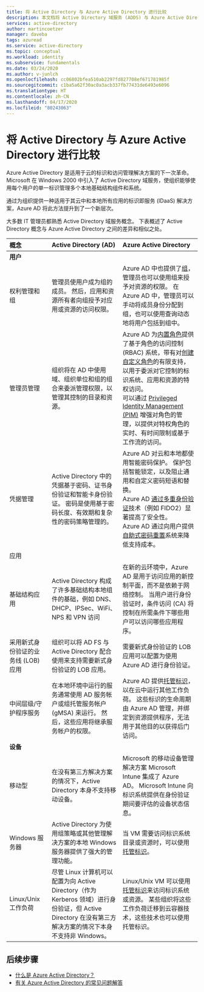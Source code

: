 ```yaml
---
title: 将 Active Directory 与 Azure Active Directory 进行比较
description: 本文档将 Active Directory 域服务 (ADDS) 与 Azure Active Directory (AD) 进行了比较。 它概述了这两个标识解决方案中的关键概念，并解释了它们的不同或相似之处。
services: active-directory
author: martincoetzer
manager: daveba
tags: azuread
ms.service: active-directory
ms.topic: conceptual
ms.workload: identity
ms.subservice: fundamentals
ms.date: 03/24/2020
ms.author: v-junlch
ms.openlocfilehash: cc06802bfea510ab2297fd827708ef671781985f
ms.sourcegitcommit: c1ba5a62f30ac0a3acb337fb77431de6493e6096
ms.translationtype: HT
ms.contentlocale: zh-CN
ms.lasthandoff: 04/17/2020
ms.locfileid: "80243063"
---
```

# <a name="compare-active-directory-to-azure-active-directory"></a>将 Active Directory 与 Azure Active Directory 进行比较

Azure Active Directory 是适用于云的标识和访问管理解决方案的下一次革命。 Microsoft 在 Windows 2000 中引入了 Active Directory 域服务，使组织能够使用每个用户的单一标识管理多个本地基础结构组件和系统。

通过为组织提供一种适用于其云中和本地所有应用的标识即服务 (IDaaS) 解决方案，Azure AD 将此方法提升到了一个新层次。

大多数 IT 管理员都熟悉 Active Directory 域服务概念。 下表概述了 Active Directory 概念与 Azure Active Directory 之间的差异和相似之处。

|概念|Active Directory (AD)|Azure Active Directory |
|:-|:-|:-|
|**用户**|||
| 权利管理和组| 管理员使用户成为组的成员。 然后，应用和资源所有者向组授予对应用或资源的访问权限。| Azure AD 中也提供了[组](/active-directory/fundamentals/active-directory-groups-create-azure-portal)，管理员也可以使用组来授予对资源的权限。 在 Azure AD 中，管理员可以手动将成员身份分配到组，也可以使用查询动态地将用户包括到组中。 |
| 管理员管理|组织将在 AD 中使用域、组织单位和组的组合来委派管理权限，以管理其控制的目录和资源。| Azure AD 为[内置角色](/active-directory/fundamentals/active-directory-users-assign-role-azure-portal)提供了基于角色的访问控制 (RBAC) 系统，带有对[创建自定义角色](/active-directory/users-groups-roles/roles-custom-overview)的有限支持，以用于委派对它控制的标识系统、应用和资源的特权访问。</br>可以通过 [Privileged Identity Management (PIM)](/active-directory/privileged-identity-management/pim-configure) 增强对角色的管理，以提供对特权角色的实时、有时间限制或基于工作流的访问。 |
| 凭据管理| Active Directory 中的凭据基于密码、证书身份验证和智能卡身份验证。 密码是使用基于密码长度、有效期和复杂性的密码策略管理的。|Azure AD 对云和本地都使用智能密码保护。 保护包括智能锁定，以及阻止通用和自定义密码短语和替换。 </br>Azure AD [通过多重身份验证](/active-directory/authentication/concept-mfa-howitworks)技术（例如 FIDO2）显著提高了安全性。 </br>Azure AD 通过向用户提供[自助式密码重置](/active-directory/authentication/concept-sspr-howitworks)系统来降低支持成本。 |
| 应用 |||
| 基础结构应用|Active Directory 构成了许多基础结构本地组件的基础，例如 DNS、DHCP、IPSec、WiFi、NPS 和 VPN 访问|在新的云环境中，Azure AD 是用于访问应用的新控制平面，而不是依赖于网络控制。 当用户进行身份验证时，条件访问 (CA) 将控制在所需条件下哪些用户可以访问哪些应用程序。|
| 采用新式身份验证的业务线 (LOB) 应用|组织可以将 AD FS 与 Active Directory 配合使用来支持需要新式身份验证的 LOB 应用。| 需要新式身份验证的 LOB 应用可以配置为使用 Azure AD 进行身份验证。 |
| 中间层级/守护程序服务|在本地环境中运行的服务通常使用 AD 服务帐户或组托管服务帐户 (gMSA) 来运行。 然后，这些应用将继承服务帐户的权限。| Azure AD 提供[托管标识](/active-directory/managed-identities-azure-resources/index)，以在云中运行其他工作负荷。 这些标识的生命周期由 Azure AD 管理，并绑定到资源提供程序，无法用于其他目的以获得后门访问。|
| **设备**|||
| 移动型|在没有第三方解决方案的情况下，Active Directory 本身不支持移动设备。| Microsoft 的移动设备管理解决方案 Microsoft Intune 集成了 Azure AD。 Microsoft Intune 向标识系统提供在身份验证期间要评估的设备状态信息。 |
| Windows 服务器| Active Directory 为使用组策略或其他管理解决方案的本地 Windows 服务器提供了强大的管理功能。| 当 VM 需要访问标识系统目录或资源时，可以使用[托管标识](/active-directory/managed-identities-azure-resources/index)。|
| Linux/Unix 工作负荷|尽管 Linux 计算机可以配置为向 Active Directory（作为 Kerberos 领域）进行身份验证，但 Active Directory 在没有第三方解决方案的情况下本身不支持非 Windows。|Linux/Unix VM 可以使用[托管标识](/active-directory/managed-identities-azure-resources/index)来访问标识系统或资源。 某些组织将这些工作负荷迁移到云容器技术，这些技术也可以使用托管标识。|

## <a name="next-steps"></a>后续步骤

- [什么是 Azure Active Directory？](/active-directory/fundamentals/active-directory-whatis)
- [有关 Azure Active Directory 的常见问题解答](/active-directory/fundamentals/active-directory-faq)

